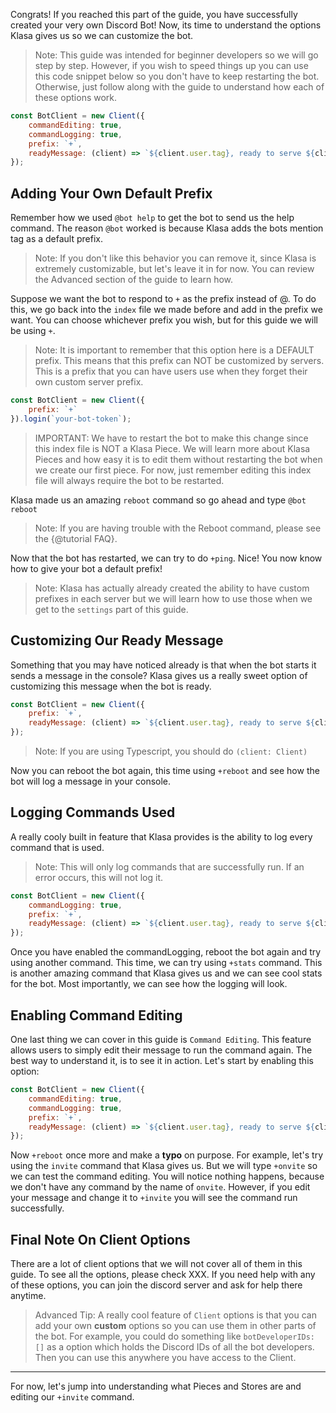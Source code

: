 Congrats! If you reached this part of the guide, you have successfully created your very own Discord Bot! Now, its time to understand the options Klasa gives us so we can customize the bot.

> Note: This guide was intended for beginner developers so we will go step by step. However, if you wish to speed things up you can use this code snippet below so you don't have to keep restarting the bot. Otherwise, just follow along with the guide to understand how each of these options work.

```js
const BotClient = new Client({
	commandEditing: true,
	commandLogging: true,
	prefix: `+`,
	readyMessage: (client) => `${client.user.tag}, ready to serve ${client.guilds.size} guilds.`
});
```

## Adding Your Own Default Prefix

Remember how we used `@bot help` to get the bot to send us the help command. The reason `@bot` worked is because Klasa adds the bots mention tag as a default prefix.

> Note: If you don't like this behavior you can remove it, since Klasa is extremely customizable, but let's leave it in for now. You can review the Advanced section of the guide to learn how.

Suppose we want the bot to respond to `+` as the prefix instead of @. To do this, we go back into the `index` file we made before and add in the prefix we want. You can choose whichever prefix you wish, but for this guide we will be using `+`.

> Note: It is important to remember that this option here is a DEFAULT prefix. This means that this prefix can NOT be customized by servers. This is a prefix that you can have users use when they forget their own custom server prefix.

```js
const BotClient = new Client({
	prefix: `+`
}).login(`your-bot-token`);
```

> IMPORTANT: We have to restart the bot to make this change since this index file is NOT a Klasa Piece. We will learn more about Klasa Pieces and how easy it is to edit them without restarting the bot when we create our first piece. For now, just remember editing this index file will always require the bot to be restarted.

Klasa made us an amazing `reboot` command so go ahead and type `@bot reboot`
<!-- Insert Image Here -->

> Note: If you are having trouble with the Reboot command, please see the {@tutorial FAQ}.

Now that the bot has restarted, we can try to do `+ping`. Nice! You now know how to give your bot a default prefix!

> Note: Klasa has actually already created the ability to have custom prefixes in each server but we will learn how to use those when we get to the `settings` part of this guide.

## Customizing Our Ready Message

Something that you may have noticed already is that when the bot starts it sends a message in the console? Klasa gives us a really sweet option of customizing this message when the bot is ready.

```js
const BotClient = new Client({
	prefix: `+`,
	readyMessage: (client) => `${client.user.tag}, ready to serve ${client.guilds.size} guilds.`
});
```

> Note: If you are using Typescript, you should do `(client: Client)`

Now you can reboot the bot again, this time using `+reboot` and see how the bot will log a message in your console.

<!-- Insert Image Here -->

## Logging Commands Used

A really cooly built in feature that Klasa provides is the ability to log every command that is used.

> Note: This will only log commands that are successfully run. If an error occurs, this will not log it.

```js
const BotClient = new Client({
	commandLogging: true,
	prefix: `+`,
	readyMessage: (client) => `${client.user.tag}, ready to serve ${client.guilds.size} guilds.`
});
```

Once you have enabled the commandLogging, reboot the bot again and try using another command. This time, we can try using `+stats` command. This is another amazing command that Klasa gives us and we can see cool stats for the bot. Most importantly, we can see how the logging will look.

<!-- Insert Image Below -->

## Enabling Command Editing

One last thing we can cover in this guide is `Command Editing`. This feature allows users to simply edit their message to run the command again. The best way to understand it, is to see it in action. Let's start by enabling this option:

```js
const BotClient = new Client({
	commandEditing: true,
	commandLogging: true,
	prefix: `+`,
	readyMessage: (client) => `${client.user.tag}, ready to serve ${client.guilds.size} guilds.`
});
```

Now `+reboot` once more and make a **typo** on purpose. For example, let's try using the `invite` command that Klasa gives us. But we will type `+onvite` so we can test the command editing. You will notice nothing happens, because we don't have any command by the name of `onvite`. However, if you edit your message and change it to `+invite` you will see the command run successfully.

## Final Note On Client Options

There are a lot of client options that we will not cover all of them in this guide. To see all the options, please check XXX. If you need help with any of these options, you can join the discord server and ask for help there anytime.

> Advanced Tip: A really cool feature of `Client` options is that you can add your own **custom** options so you can use them in other parts of the bot. For example, you could do something like `botDeveloperIDs: []` as a option which holds the Discord IDs of all the bot developers. Then you can use this anywhere you have access to the Client.

---
For now, let's jump into understanding what Pieces and Stores are and editing our `+invite` command.
